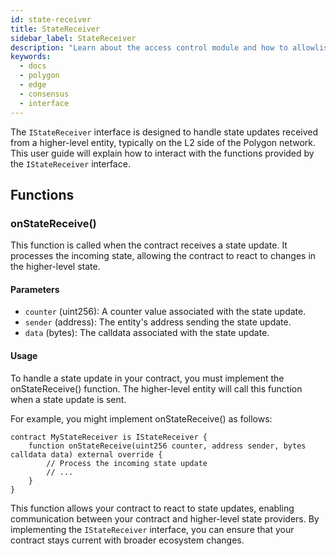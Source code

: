 ```yaml
---
id: state-receiver
title: StateReceiver
sidebar_label: StateReceiver
description: "Learn about the access control module and how to allowlist validators."
keywords:
  - docs
  - polygon
  - edge
  - consensus
  - interface
---
```


The `IStateReceiver` interface is designed to handle state updates received from a higher-level entity, typically on the L2 side of the Polygon network. This user guide will explain how to interact with the functions provided by the `IStateReceiver` interface.

## Functions

### onStateReceive()

This function is called when the contract receives a state update. It processes the incoming state, allowing the contract to react to changes in the higher-level state.

#### Parameters

- `counter` (uint256): A counter value associated with the state update.
- `sender` (address): The entity's address sending the state update.
- `data` (bytes): The calldata associated with the state update.

#### Usage

To handle a state update in your contract, you must implement the onStateReceive() function. The higher-level entity will call this function when a state update is sent.

For example, you might implement onStateReceive() as follows:

```solidity
contract MyStateReceiver is IStateReceiver {
    function onStateReceive(uint256 counter, address sender, bytes calldata data) external override {
        // Process the incoming state update
        // ...
    }
}
```

This function allows your contract to react to state updates, enabling communication between your contract and higher-level state providers. By implementing the `IStateReceiver` interface, you can ensure that your contract stays current with broader ecosystem changes.
